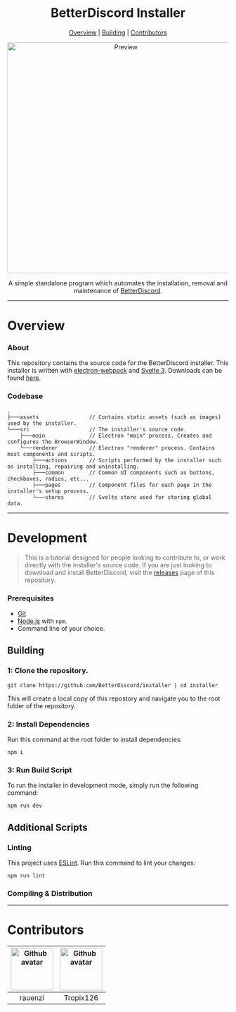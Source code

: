 <h1 align="center">BetterDiscord Installer</h1>

<p align="center">
  <a href="#overview">Overview</a> |
  <a href="#building">Building</a> |
  <a href="#contributors">Contributors</a>
</p>

<p align="center">
  <img alt="Preview" width="524" src="https://i.imgur.com/OV4yQJG.png">
<p align="center">

<p align="center">A simple standalone program which automates the installation, removal and maintenance of <a href="https://github.com/BetterDiscord/BetterDiscord">BetterDiscord</a>.</p>

---

# Overview

### About

This repository contains the source code for the BetterDiscord installer. This installer is written with [electron-webpack](https://webpack.electron.build/) and [Svelte 3](https://svelte.dev/). Downloads can be found [here](https://github.com/BetterDiscord/Installer/releases/latest).

### Codebase

```
.
├───assets                // Contains static assets (such as images) used by the installer.
└───src                   // The installer's source code.
    ├───main              // Electron "main" process. Creates and configures the BrowserWindow.
    └───renderer          // Electron "renderer" process. Contains most components and scripts.
        ├───actions       // Scripts performed by the installer such as installing, repairing and uninstalling.
        ├───common        // Common UI components such as buttons, checkboxes, radios, etc...
        ├───pages         // Component files for each page in the installer's setup process.
        └───stores        // Svelte store used for storing global data.
```

---

# Development

> This is a tutorial designed for people looking to contribute to, or work directly with the installer's source code. If you are just looking to download and install BetterDiscord, visit the [releases](https://github.com/BetterDiscord/installer) page of this repository.

### Prerequisites
- [Git](https://git-scm.com)
- [Node.js](https://nodejs.org/en/) with `npm`.
- Command line of your choice.

## Building

### 1: Clone the repository.
```
git clone https://github.com/BetterDiscord/installer | cd installer
```
This will create a local copy of this repostory and navigate you to the root folder of the repository.

### 2: Install Dependencies
Run this command at the root folder to install dependencies:
```
npm i
```

### 3: Run Build Script
To run the installer in development mode, simply run the following command:
```
npm run dev
```

## Additional Scripts

### Linting
This project uses [ESLint](https://eslint.org/). Run this command to lint your changes:
```
npm run lint
```

### Compiling & Distribution

---

# Contributors

| <a href="https://github.com/rauenzi" target="_blank"> <img src="https://avatars.githubusercontent.com/u/6865942?s=460&u=4645ddecc8f441ff2af33d18dffd1d2f6b46ecd5&v=4" alt="Github avatar" width="96px" height="96px"> </a> | <a href="https://github.com/Tropix126" target="_blank"> <img src="https://avatars1.githubusercontent.com/u/42101043?s=460&u=f44f07cf7122e1ba61a9e9e8ca83d133c741d011&v=4" alt="Github avatar" width="96px" height="96px"> </a> |
|:-:|:-:|
| rauenzi | Tropix126 |
